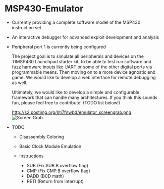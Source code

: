 MSP430-Emulator
===============

- Currently providing a complete software model of the MSP430 instruction set
- An interactive debugger for advanced exploit development and analysis
- Peripheral port 1 is currently being configured

  The project goal is to simulate all peripherals and devices on the TIMSP430 Launchpad starter kit, 
  to be able to test run software and fuzz hardware inputs like UART or some of the other 
  digital ports via programmable means. Then moving on to a more device agnostic end game. We would 
  like to develop a web interface for remote debugging as well.
  
  Ultimately, we would like to develop a simple and configurable framework that can handle many architectures.
  If you think this sounds fun, please feel free to contribute! (TODO list below!)
  
  <img>http://s2.postimg.org/hti7fnwbd/emulator_screengrab.png</img>
  ![Screen Grab](http://s2.postimg.org/hti7fnwbd/emulator_screengrab.png "Screen Grab")

- TODO

  - Disassembly Coloring
  - Basic Clock Module Emulation

  - Instructions
    - SUB (Fix SUB.B overflow flag)
    - CMP (Fix CMP.B overflow flag)
    - DADD (BCD math)    
    - RETI (Return from Interrupt)
